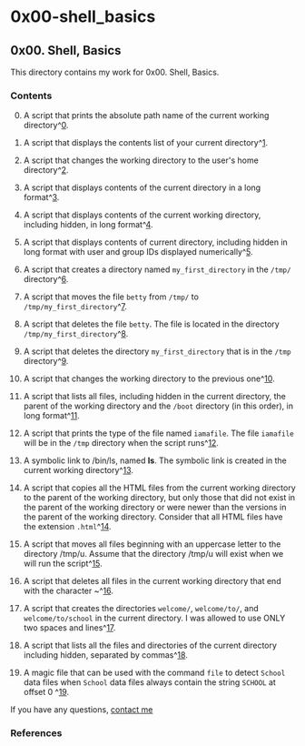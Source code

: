 # 0x00-shell_basics

## 0x00. Shell, Basics

This directory contains my work for 0x00. Shell, Basics.

### Contents

0. A script that prints the absolute path name of the current working directory^[0].

1. A script that displays the contents list of your current directory^[1].

2. A script that changes the working directory to the user's home directory^[2].

3. A script that displays contents of the current directory in a long format^[3].

4. A script that displays contents of the current working directory, including hidden, in long format^[4].

5. A script that displays contents of current directory, including hidden in long format with user and group IDs displayed numerically^[5].

6. A script that creates a directory named ```my_first_directory``` in the ```/tmp/``` directory^[6].

7. A script that moves the file ```betty``` from ```/tmp/``` to ```/tmp/my_first_directory```^[7].

8. A script that deletes the file ```betty```. The file is located in the directory ```/tmp/my_first_directory```^[8].

9. A script that deletes the directory ```my_first_directory``` that is in the ```/tmp``` directory^[9].

10. A script that changes the working directory to the previous one^[10].

11. A script that lists all files, including hidden in the current directory, the parent of the working directory and the ```/boot``` directory (in this order), in long format^[11].

12. A script that prints the type of the file named ```iamafile```. The file ```iamafile``` will be in the ```/tmp``` directory when the script runs^[12].

13. A symbolic link to /bin/ls, named __ls__. The symbolic link is created in the current working directory^[13].

14. A script that copies all the HTML files from the current working directory to the parent of the working directory, but only those that did not exist in the parent of the working directory or were newer than the versions in the parent of the working directory. Consider that all HTML files have the extension ```.html```^[14].

15. A script that moves all files beginning with an uppercase letter to the directory /tmp/u. Assume that the directory /tmp/u will exist when we will run the script^[15].

16. A script that deletes all files in the current working directory that end with the character ~^[16].

17. A script that creates the directories ```welcome/```, ```welcome/to/```, and ```welcome/to/school``` in the current directory. I was allowed to use ONLY two spaces and lines^[17].

18. A script that lists all the files and directories of the current directory including hidden, separated by commas^[18].

19. A magic file that can be used with the command ```file``` to detect ```School``` data files when ```School``` data files always contain the string ```SCHOOL``` at offset 0 ^[19].

If you have any questions, [contact me](https://www.linkedin.com/in/ianonjuguna)

### References

[0]: https://github.com/IanoNjuguna/alx-system_engineering-devops/blob/main/0x00-shell_basics/0-current_working_directory

[1]: https://github.com/IanoNjuguna/alx-system_engineering-devops/blob/main/0x00-shell_basics/1-listit

[2]: https://github.com/IanoNjuguna/alx-system_engineering-devops/blob/main/0x00-shell_basics/2-bring_me_home

[3]: https://github.com/IanoNjuguna/alx-system_engineering-devops/blob/main/0x00-shell_basics/3-listfiles

[4]: https://github.com/IanoNjuguna/alx-system_engineering-devops/blob/main/0x00-shell_basics/4-listmorefiles

[5]: https://github.com/IanoNjuguna/alx-system_engineering-devops/blob/main/0x00-shell_basics/5-listfilesdigitonly

[6]: https://github.com/IanoNjuguna/alx-system_engineering-devops/blob/main/0x00-shell_basics/6-firstdirectory

[7]: https://github.com/IanoNjuguna/alx-system_engineering-devops/blob/main/0x00-shell_basics/7-movethatfile

[8]: https://github.com/IanoNjuguna/alx-system_engineering-devops/blob/main/0x00-shell_basics/8-firstdelete

[9]: https://github.com/IanoNjuguna/alx-system_engineering-devops/blob/main/0x00-shell_basics/9-firstdirdeletion

[10]: https://github.com/IanoNjuguna/alx-system_engineering-devops/blob/main/0x00-shell_basics/10-back

[11]: https://github.com/IanoNjuguna/alx-system_engineering-devops/blob/main/0x00-shell_basics/11-lists

[12]: https://github.com/IanoNjuguna/alx-system_engineering-devops/blob/main/0x00-shell_basics/12-file_type

[13]: https://github.com/IanoNjuguna/alx-system_engineering-devops/blob/main/0x00-shell_basics/13-symbolic_link

[14]: https://github.com/IanoNjuguna/alx-system_engineering-devops/blob/main/0x00-shell_basics/14-copy_html

[15]: https://github.com/IanoNjuguna/alx-system_engineering-devops/blob/main/0x00-shell_basics/100-lets_move

[16]: https://github.com/IanoNjuguna/alx-system_engineering-devops/blob/main/0x00-shell_basics/101-clean_emacs

[17]: https://github.com/IanoNjuguna/alx-system_engineering-devops/blob/main/0x00-shell_basics/102-tree

[18]: https://github.com/IanoNjuguna/alx-system_engineering-devops/blob/main/0x00-shell_basics/103-commas

[19]: https://github.com/IanoNjuguna/alx-system_engineering-devops/blob/main/0x00-shell_basics/school.mgc
